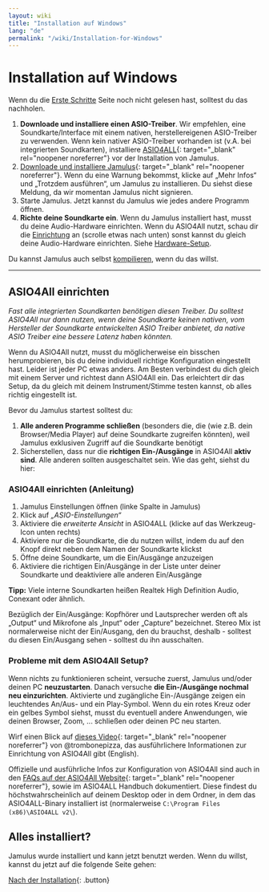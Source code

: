 ```yaml
---
layout: wiki
title: "Installation auf Windows"
lang: "de"
permalink: "/wiki/Installation-for-Windows"
---
```


# Installation auf Windows
Wenn du die [Erste Schritte](Getting-Started) Seite noch nicht gelesen hast, solltest du das nachholen.
1. **Downloade und installiere einen ASIO-Treiber**. Wir empfehlen, eine Soundkarte/Interface mit einem nativen, herstellereigenen ASIO-Treiber zu verwenden. Wenn kein nativer ASIO-Treiber vorhanden ist (v.A. bei integrierten Soundkarten), installiere [ASIO4ALL](http://www.asio4all.org){: target="_blank" rel="noopener noreferrer"} vor der Installation von Jamulus.
1. [Downloade und installiere Jamulus](https://sourceforge.net/projects/llcon/files/latest/download){: target="_blank" rel="noopener noreferrer"}. Wenn du eine Warnung bekommst, klicke auf „Mehr Infos“ und „Trotzdem ausführen“, um Jamulus zu installieren. Du siehst diese Meldung, da wir momentan Jamulus nicht signieren.
1. Starte Jamulus. Jetzt kannst du Jamulus wie jedes andere Programm öffnen.
1. **Richte deine Soundkarte ein**. Wenn du Jamulus installiert hast, musst du deine Audio-Hardware einrichten. Wenn du ASIO4All nutzt, schau dir die [Einrichtung](#asio4all-einrichten) an (scrolle etwas nach unten) sonst kannst du gleich deine Audio-Hardware einrichten. Siehe [Hardware-Setup](Hardware-Setup).

Du kannst Jamulus auch selbst [kompilieren](Compiling), wenn du das willst.

***

## ASIO4All einrichten
*Fast alle integrierten Soundkarten benötigen diesen Treiber. Du solltest ASIO4All nur dann nutzen, wenn deine Soundkarte keinen nativen, vom Hersteller der Soundkarte entwickelten ASIO Treiber anbietet, da native ASIO Treiber eine bessere Latenz haben könnten.*

Wenn du ASIO4All nutzt, musst du möglicherweise ein bisschen herumprobieren, bis du deine individuell richtige Konfiguration eingestellt hast. Leider ist jeder PC etwas anders. Am Besten verbindest du dich gleich mit einem Server und richtest dann ASIO4All ein. Das erleichtert dir das Setup, da du gleich mit deinem Instrument/Stimme testen kannst, ob alles richtig eingestellt ist.

Bevor du Jamulus startest solltest du:

1. **Alle anderen Programme schließen** (besonders die, die (wie z.B. dein Browser/Media Player) auf deine Soundkarte zugreifen könnten), weil Jamulus exklusiven Zugriff auf die Soundkarte benötigt
1. Sicherstellen, dass nur die **richtigen Ein-/Ausgänge** in ASIO4All **aktiv sind**. Alle anderen sollten ausgeschaltet sein. Wie das geht, siehst du hier:

### ASIO4All einrichten (Anleitung)

1. Jamulus Einstellungen öffnen (linke Spalte in Jamulus)
1. Klick auf _„ASIO-Einstellungen“_
1. Aktiviere die _erweiterte Ansicht_ in ASIO4ALL (klicke auf das Werkzeug-Icon unten rechts)
1. Aktiviere nur die Soundkarte, die du nutzen willst, indem du auf den Knopf direkt neben dem Namen der Soundkarte klickst
1. Öffne deine Soundkarte, um die Ein/Ausgänge anzuzeigen
1. Aktiviere die richtigen Ein/Ausgänge in der Liste unter deiner Soundkarte und deaktiviere alle anderen Ein/Ausgänge

**Tipp:** Viele interne Soundkarten heißen Realtek High Definition Audio, Conexant oder ähnlich.

Bezüglich der Ein/Ausgänge: Kopfhörer und Lautsprecher werden oft als „Output“ und Mikrofone als „Input“ oder „Capture“ bezeichnet. Stereo Mix ist normalerweise nicht der Ein/Ausgang, den du brauchst, deshalb - solltest du diesen Ein/Ausgang sehen - solltest du ihn ausschalten.

### Probleme mit dem ASIO4All Setup?

Wenn nichts zu funktionieren scheint, versuche zuerst, Jamulus und/oder deinen PC **neuzustarten**.
Danach versuche **die Ein-/Ausgänge nochmal neu einzurichten**. Aktivierte und zugängliche Ein-/Ausgänge zeigen ein leuchtendes An/Aus- und ein Play-Symbol. Wenn du ein rotes Kreuz oder ein gelbes Symbol siehst, musst du eventuell andere Anwendungen, wie deinen Browser, Zoom, ... schließen oder deinen PC neu starten.

Wirf einen Blick auf [dieses Video](https://youtu.be/_GzOsitVgLI){: target="_blank" rel="noopener noreferrer"} von @trombonepizza, das ausführlichere Informationen zur Einrichtung von ASIO4All gibt (English).

Offizielle und ausführliche Infos zur Konfiguration von ASIO4All sind auch in den [FAQs auf der ASIO4All Website](http://www.asio4all.org/faq.html){: target="_blank" rel="noopener noreferrer"}, sowie im ASIO4ALL Handbuch dokumentiert. Diese findest du höchstwahrscheinlich auf deinem Desktop oder in dem Ordner, in dem das ASIO4ALL-Binary installiert ist (normalerweise `C:\Program Files (x86)\ASIO4ALL v2\`).

## Alles installiert?
Jamulus wurde installiert und kann jetzt benutzt werden. Wenn du willst, kannst du jetzt auf die folgende Seite gehen:

[Nach der Installation](Onboarding){: .button}
